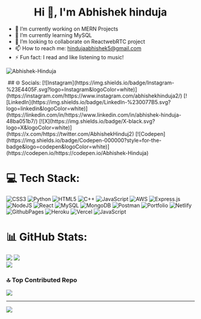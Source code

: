 <h1 align="center">Hi 👋, I'm Abhishek hinduja</h1>

- 🔭 I’m currently working on MERN Projects
- 🌱 I’m currently learning MySQL
- 👯 I’m looking to collaborate on ReactwebRTC project
- 📫 How to reach me: hindujaabhishek5@gmail.com
- ⚡ Fun fact: I read and like listening to music!

<p align="left"> <img src="https://komarev.com/ghpvc/?username=Abhishek-Hinduja&label=Profile%20views&color=0e75b6&style=flat" alt="Abhishek-Hinduja" /> </p>
<img id= "visitors" src = "https://visitcount.itsvg.in/api?id=Abhishek-Hinduja&color=0" alt class="md:ml-36 mb-4">
## 🌐 Socials:
[![Instagram](https://img.shields.io/badge/Instagram-%23E4405F.svg?logo=Instagram&logoColor=white)](https://instagram.com/https://www.instagram.com/abhishekhinduja2/) [![LinkedIn](https://img.shields.io/badge/LinkedIn-%230077B5.svg?logo=linkedin&logoColor=white)](https://linkedin.com/in/https://www.linkedin.com/in/abhishek-hinduja-48ba051b7/) [![X](https://img.shields.io/badge/X-black.svg?logo=X&logoColor=white)](https://x.com/https://twitter.com/AbhishekHinduj2) [![Codepen](https://img.shields.io/badge/Codepen-000000?style=for-the-badge&logo=codepen&logoColor=white)](https://codepen.io/https://codepen.io/Abhishek-Hinduja) 

# 💻 Tech Stack:
![CSS3](https://img.shields.io/badge/css3-%231572B6.svg?style=for-the-badge&logo=css3&logoColor=white) ![Python](https://img.shields.io/badge/python-3670A0?style=for-the-badge&logo=python&logoColor=ffdd54) ![HTML5](https://img.shields.io/badge/html5-%23E34F26.svg?style=for-the-badge&logo=html5&logoColor=white) ![C++](https://img.shields.io/badge/c++-%2300599C.svg?style=for-the-badge&logo=c%2B%2B&logoColor=white) ![JavaScript](https://img.shields.io/badge/javascript-%23323330.svg?style=for-the-badge&logo=javascript&logoColor=%23F7DF1E) ![AWS](https://img.shields.io/badge/AWS-%23FF9900.svg?style=for-the-badge&logo=amazon-aws&logoColor=white) ![Express.js](https://img.shields.io/badge/express.js-%23404d59.svg?style=for-the-badge&logo=express&logoColor=%2361DAFB) ![NodeJS](https://img.shields.io/badge/node.js-6DA55F?style=for-the-badge&logo=node.js&logoColor=white) ![React](https://img.shields.io/badge/react-%2320232a.svg?style=for-the-badge&logo=react&logoColor=%2361DAFB) ![MySQL](https://img.shields.io/badge/mysql-%2300000f.svg?style=for-the-badge&logo=mysql&logoColor=white) ![MongoDB](https://img.shields.io/badge/MongoDB-%234ea94b.svg?style=for-the-badge&logo=mongodb&logoColor=white) ![Postman](https://img.shields.io/badge/Postman-FF6C37?style=for-the-badge&logo=postman&logoColor=white) ![Portfolio](https://img.shields.io/badge/Portfolio-%23000000.svg?style=for-the-badge&logo=firefox&logoColor=#FF7139) ![Netlify](https://img.shields.io/badge/netlify-%23000000.svg?style=for-the-badge&logo=netlify&logoColor=#00C7B7) ![GithubPages](https://img.shields.io/badge/github%20pages-121013?style=for-the-badge&logo=github&logoColor=white) ![Heroku](https://img.shields.io/badge/heroku-%23430098.svg?style=for-the-badge&logo=heroku&logoColor=white) ![Vercel](https://img.shields.io/badge/vercel-%23000000.svg?style=for-the-badge&logo=vercel&logoColor=white) ![JavaScript](https://img.shields.io/badge/javascript-%23323330.svg?style=for-the-badge&logo=javascript&logoColor=%23F7DF1E)
# 📊 GitHub Stats:
![](https://github-readme-stats.vercel.app/api?username=Abhishek-Hinduja&theme=swift&hide_border=false&include_all_commits=true&count_private=false)
![](https://github-readme-streak-stats.herokuapp.com/?user=Abhishek-Hinduja&theme=swift&hide_border=false)<br/>
![](https://github-readme-stats.vercel.app/api/top-langs/?username=Abhishek-Hinduja&theme=swift&hide_border=false&include_all_commits=true&count_private=false&layout=compact)

### 🔝 Top Contributed Repo
![](https://github-contributor-stats.vercel.app/api?username=Abhishek-Hinduja&limit=5&theme=dark&combine_all_yearly_contributions=true)

---
[![](https://visitcount.itsvg.in/api?id=Abhishek-Hinduja&icon=0&color=0)](https://visitcount.itsvg.in)

<!-- Proudly created with GPRM ( https://gprm.itsvg.in ) -->
